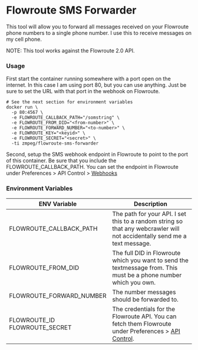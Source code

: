 # Flowroute SMS Forwarder

This tool will allow you to forward all messages received on your Flowroute phone numbers to a single phone number. I use this to receive messages on my cell phone.

NOTE: This tool works against the Flowroute 2.0 API.

### Usage

First start the container running somewhere with a port open on the internet. In this case I am using port 80, but you can use anything. Just be sure to set the URL with that port in the webhook on Flowroute.

    # See the next section for environment variables
    docker run \
      -p 80:4567 \
      -e FLOWROUTE_CALLBACK_PATH="/somstring" \
      -e FLOWROUTE_FROM_DID="<from-number>" \
      -e FLOWROUTE_FORWARD_NUMBER="<to-number>" \
      -e FLOWROUTE_KEY="<keyid>" \
      -e FLOWROUTE_SECRET="<secret>" \
      -ti zmpeg/flowroute-sms-forwarder
  
Second, setup the SMS webhook endpoint in Flowroute to point to the port of this container. Be sure that you include the FLOWROUTE_CALLBACK_PATH. You can set the endpoint in Flowroute under Preferences > API Control > [Webhooks](https://manage.flowroute.com/accounts/preferences/api/)

### Environment Variables

| ENV Variable | Description |
|--|--|
| FLOWROUTE_CALLBACK_PATH | The path for your API. I set this to a random string so that any webcrawler will not accidentally send me a text message. |
| FLOWROUTE_FROM_DID | The full DID in Flowroute which you want to send the textmessage from. This must be a phone number which you own. |
| FLOWROUTE_FORWARD_NUMBER | The number messages should be forwarded to. |
| FLOWROUTE_ID<br>FLOWROUTE_SECRET | The credentials for the Flowroute API. You can fetch them Flowroute under Preferences > [API Control](https://manage.flowroute.com/accounts/preferences/api/). |

